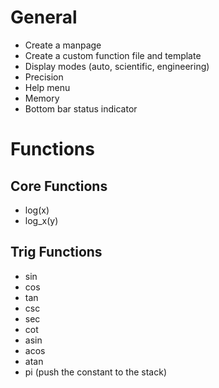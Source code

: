 # General
- Create a manpage
- Create a custom function file and template
- Display modes (auto, scientific, engineering)
- Precision
- Help menu
- Memory
- Bottom bar status indicator

# Functions
## Core Functions

- log(x)
- log\_x(y)

## Trig Functions

- sin
- cos
- tan
- csc
- sec
- cot
- asin
- acos
- atan
- pi (push the constant to the stack)
